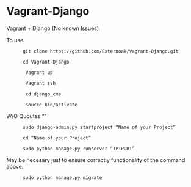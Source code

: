 # Vagrant-Django
Vagrant + Django (No known Issues)

To use:

          git clone https://github.com/Externoak/Vagrant-Django.git

          cd Vagrant-Django

           Vagrant up

           Vagrant ssh

           cd django_cms

           source bin/activate

W/O Quoutes “”

          sudo django-admin.py startproject “Name of your Project”

          cd “Name of your Project”

          sudo python manage.py runserver “IP:PORT”

May be necesary just to ensure correctly functionality of the command above.

          sudo python manage.py migrate
